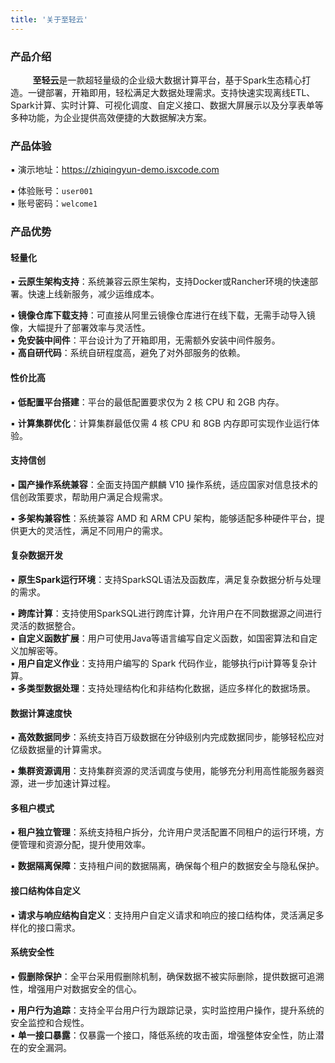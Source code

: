 ```yaml
---
title: '关于至轻云'
---
```


### 产品介绍

&nbsp;&nbsp;&nbsp;&nbsp;&nbsp;&nbsp;&nbsp;&nbsp; **至轻云**是一款超轻量级的企业级大数据计算平台，基于Spark生态精心打造。一键部署，开箱即用，轻松满足大数据处理需求。支持快速实现离线ETL、Spark计算、实时计算、可视化调度、自定义接口、数据大屏展示以及分享表单等多种功能，为企业提供高效便捷的大数据解决方案。

### 产品体验

▪ 演示地址：https://zhiqingyun-demo.isxcode.com <div></div>
▪ 体验账号：`user001` <div></div>
▪ 账号密码：`welcome1`

### 产品优势

#### 轻量化

▪ **云原生架构支持**：系统兼容云原生架构，支持Docker或Rancher环境的快速部署。快速上线新服务，减少运维成本。<div></div>
▪ **镜像仓库下载支持**：可直接从阿里云镜像仓库进行在线下载，无需手动导入镜像，大幅提升了部署效率与灵活性。<div></div>
▪ **免安装中间件**：平台设计为了开箱即用，无需额外安装中间件服务。<div></div>
▪ **高自研代码**：系统自研程度高，避免了对外部服务的依赖。

#### 性价比高

▪ **低配置平台搭建**：平台的最低配置要求仅为 2 核 CPU 和 2GB 内存。<div></div>
▪ **计算集群优化**：计算集群最低仅需 4 核 CPU 和 8GB 内存即可实现作业运行体验。

#### 支持信创

▪ **国产操作系统兼容**：全面支持国产麒麟 V10 操作系统，适应国家对信息技术的信创政策要求，帮助用户满足合规需求。<div></div>
▪ **多架构兼容性**：系统兼容 AMD 和 ARM CPU 架构，能够适配多种硬件平台，提供更大的灵活性，满足不同用户的需求。

#### 复杂数据开发

▪ **原生Spark运行环境**：支持SparkSQL语法及函数库，满足复杂数据分析与处理的需求。<div></div>
▪ **跨库计算**：支持使用SparkSQL进行跨库计算，允许用户在不同数据源之间进行灵活的数据整合。<div></div>
▪ **自定义函数扩展**：用户可使用Java等语言编写自定义函数，如国密算法和自定义加解密等。<div></div>
▪ **用户自定义作业**：支持用户编写的 Spark 代码作业，能够执行pi计算等复杂计算。<div></div>
▪ **多类型数据处理**：支持处理结构化和非结构化数据，适应多样化的数据场景。

#### 数据计算速度快

▪ **高效数据同步**：系统支持百万级数据在分钟级别内完成数据同步，能够轻松应对亿级数据量的计算需求。<div></div>
▪ **集群资源调用**：支持集群资源的灵活调度与使用，能够充分利用高性能服务器资源，进一步加速计算过程。

#### 多租户模式

▪ **租户独立管理**：系统支持租户拆分，允许用户灵活配置不同租户的运行环境，方便管理和资源分配，提升使用效率。<div></div>
▪ **数据隔离保障**：支持租户间的数据隔离，确保每个租户的数据安全与隐私保护。

#### 接口结构体自定义

▪ **请求与响应结构自定义**：支持用户自定义请求和响应的接口结构体，灵活满足多样化的接口需求。<div></div>

#### 系统安全性

▪ **假删除保护**：全平台采用假删除机制，确保数据不被实际删除，提供数据可追溯性，增强用户对数据安全的信心。<div></div>
▪ **用户行为追踪**：支持全平台用户行为跟踪记录，实时监控用户操作，提升系统的安全监控和合规性。<div></div>
▪ **单一接口暴露**：仅暴露一个接口，降低系统的攻击面，增强整体安全性，防止潜在的安全漏洞。
